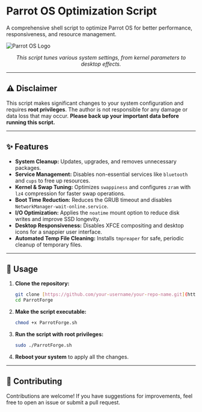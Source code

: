 # Parrot OS Optimization Script

A comprehensive shell script to optimize Parrot OS for better performance, responsiveness, and resource management.

![Parrot OS Logo](https://gitlab.com/parrotsec/project/graphics/-/raw/master/logo/parrot-logo.svg)
<p align="center"><i>This script tunes various system settings, from kernel parameters to desktop effects.</i></p>

---

## ⚠️ Disclaimer

This script makes significant changes to your system configuration and requires **root privileges**. The author is not responsible for any damage or data loss that may occur. **Please back up your important data before running this script.**

---

## ✨ Features

- **System Cleanup:** Updates, upgrades, and removes unnecessary packages.
- **Service Management:** Disables non-essential services like `bluetooth` and `cups` to free up resources.
- **Kernel & Swap Tuning:** Optimizes `swappiness` and configures `zram` with `lz4` compression for faster swap operations.
- **Boot Time Reduction:** Reduces the GRUB timeout and disables `NetworkManager-wait-online.service`.
- **I/O Optimization:** Applies the `noatime` mount option to reduce disk writes and improve SSD longevity.
- **Desktop Responsiveness:** Disables XFCE compositing and desktop icons for a snappier user interface.
- **Automated Temp File Cleaning:** Installs `tmpreaper` for safe, periodic cleanup of temporary files.

---

## 🚀 Usage

1.  **Clone the repository:**
    ```sh
    git clone [https://github.com/your-username/your-repo-name.git](https://github.com/pallab-js/ParrotForge.git)
    cd ParrotForge
    ```

2.  **Make the script executable:**
    ```sh
    chmod +x ParrotForge.sh
    ```

3.  **Run the script with root privileges:**
    ```sh
    sudo ./ParrotForge.sh
    ```

4.  **Reboot your system** to apply all the changes.

---

## 🤝 Contributing

Contributions are welcome! If you have suggestions for improvements, feel free to open an issue or submit a pull request.